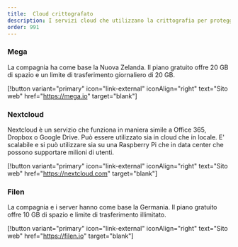 ```yaml
---
title:  Cloud crittografato
description: I servizi cloud che utilizzano la crittografia per proteggere la privacy.
order: 991
---
```


### Mega

La compagnia ha come base la Nuova Zelanda. Il piano gratuito offre 20 GB di spazio e un limite di trasferimento giornaliero di 20 GB.

[!button variant="primary" icon="link-external" iconAlign="right" text="Sito web" href="https://mega.io" target="blank"]

### Nextcloud

Nextcloud è un servizio che funziona in maniera simile a Office 365, Dropbox o Google Drive. Può essere utilizzato sia in cloud che in locale. E' scalabile e si può utilizzare sia su una Raspberry Pi che in data center che possono supportare milioni di utenti.

[!button variant="primary" icon="link-external" iconAlign="right" text="Sito web" href="https://nextcloud.com" target="blank"]

### Filen

La compagnia e i server hanno come base la Germania. Il piano gratuito offre 10 GB di spazio e limite di trasferimento illimitato.

[!button variant="primary" icon="link-external" iconAlign="right" text="Sito web" href="https://filen.io" target="blank"]
